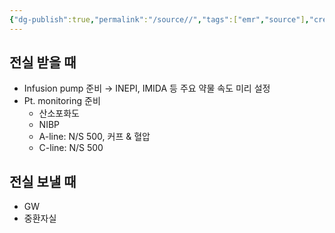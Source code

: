 ```yaml
---
{"dg-publish":true,"permalink":"/source//","tags":["emr","source"],"created":"2025-08-09T16:23:05.483+09:00","updated":"2025-08-19T10:38:45.591+09:00"}
---
```


## 전실 받을 때
- Infusion pump 준비 → INEPI, IMIDA 등 주요 약물 속도 미리 설정
- Pt. monitoring 준비
	- 산소포화도
	- NIBP
	- A-line: N/S 500, 커프 & 혈압
	- C-line: N/S 500 
## 전실 보낼 때
- GW
- 중환자실